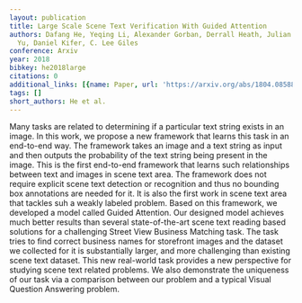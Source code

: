 ```yaml
---
layout: publication
title: Large Scale Scene Text Verification With Guided Attention
authors: Dafang He, Yeqing Li, Alexander Gorban, Derrall Heath, Julian Ibarz, Qian
  Yu, Daniel Kifer, C. Lee Giles
conference: Arxiv
year: 2018
bibkey: he2018large
citations: 0
additional_links: [{name: Paper, url: 'https://arxiv.org/abs/1804.08588'}]
tags: []
short_authors: He et al.
---
```

Many tasks are related to determining if a particular text string exists in
an image. In this work, we propose a new framework that learns this task in an
end-to-end way. The framework takes an image and a text string as input and
then outputs the probability of the text string being present in the image.
This is the first end-to-end framework that learns such relationships between
text and images in scene text area. The framework does not require explicit
scene text detection or recognition and thus no bounding box annotations are
needed for it. It is also the first work in scene text area that tackles suh a
weakly labeled problem. Based on this framework, we developed a model called
Guided Attention. Our designed model achieves much better results than several
state-of-the-art scene text reading based solutions for a challenging Street
View Business Matching task. The task tries to find correct business names for
storefront images and the dataset we collected for it is substantially larger,
and more challenging than existing scene text dataset. This new real-world task
provides a new perspective for studying scene text related problems. We also
demonstrate the uniqueness of our task via a comparison between our problem and
a typical Visual Question Answering problem.
